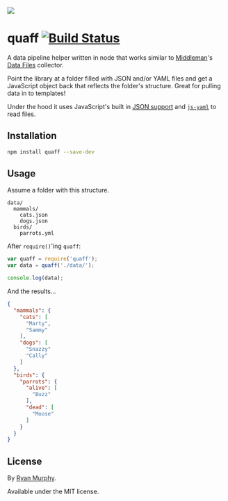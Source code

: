 ![](http://i.imgur.com/yC80ftQ.png)

# quaff [![Build Status](https://travis-ci.org/rdmurphy/quaff.svg?branch=master)](https://travis-ci.org/rdmurphy/quaff)

A data pipeline helper written in node that works similar to [Middleman](https://middlemanapp.com/)'s [Data Files](https://middlemanapp.com/advanced/data_files/) collector.

Point the library at a folder filled with JSON and/or YAML files and get a JavaScript object back that reflects the folder's structure. Great for pulling data in to templates!

Under the hood it uses JavaScript's built in [JSON support](https://developer.mozilla.org/en-US/docs/Web/JavaScript/Reference/Global_Objects/JSON) and [`js-yaml`](https://github.com/nodeca/js-yaml) to read files.

## Installation

```sh
npm install quaff --save-dev
```

## Usage

Assume a folder with this structure.

```
data/
  mammals/
    cats.json
    dogs.json
  birds/
    parrots.yml
```

After `require()`'ing `quaff`:

```js
var quaff = require('quaff');
var data = quaff('./data/');

console.log(data);
```

And the results...

```json
{
  "mammals": {
    "cats": [
      "Marty",
      "Sammy"
    ],
    "dogs": [
      "Snazzy"
      "Cally"
    ]
  },
  "birds": {
    "parrots": {
      "alive": [
        "Buzz"
      ],
      "dead": [
        "Moose"
      ]
    }
  }
}
```

## License

By [Ryan Murphy](https://twitter.com/rdmurphy).

Available under the MIT license.

